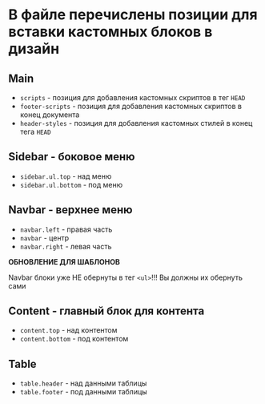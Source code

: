 # В файле перечислены позиции для вставки кастомных блоков в дизайн

## Main
- `scripts` - позиция для добавления кастомных скриптов в тег `HEAD`
- `footer-scripts` - позиция для добавления кастомных скриптов в конец документа
- `header-styles` - позиция для добавления кастомных стилей в конец тега `HEAD`

## Sidebar - боковое меню
- `sidebar.ul.top` - над меню
- `sidebar.ul.bottom` - под меню

## Navbar - верхнее меню
- `navbar.left` - правая часть
- `navbar` - центр
- `navbar.right` - левая часть

__ОБНОВЛЕНИЕ ДЛЯ ШАБЛОНОВ__

Navbar блоки уже НЕ обернуты в тег `<ul>`!!! Вы должны их обернуть сами


## Content - главный блок для контента
- `content.top` - над контентом
- `content.bottom` - под контентом


## Table
-  `table.header` - над данными таблицы
-  `table.footer` - под данными таблицы
